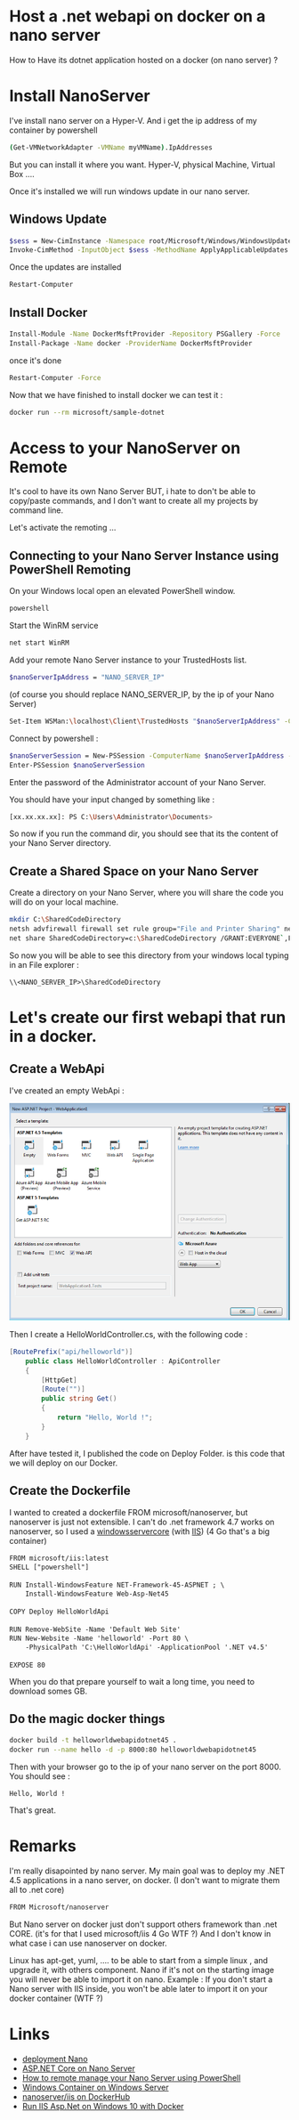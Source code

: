 # Host a .net webapi on docker on a nano server

How to Have its dotnet application hosted on a docker (on nano server) ?

# Install NanoServer

I've install nano server on a Hyper-V. 
And i get the ip address of my container by powershell 

```bash
(Get-VMNetworkAdapter -VMName myVMName).IpAddresses 
```

But you can install it where you want. Hyper-V, physical Machine, Virtual Box ....

Once it's installed we will run windows update in our nano server.

## Windows Update

```bash
$sess = New-CimInstance -Namespace root/Microsoft/Windows/WindowsUpdate -ClassName MSFT_WUOperationsSession
Invoke-CimMethod -InputObject $sess -MethodName ApplyApplicableUpdates
```

Once the updates are installed

```bash
Restart-Computer
```

## Install Docker

```bash
Install-Module -Name DockerMsftProvider -Repository PSGallery -Force
Install-Package -Name docker -ProviderName DockerMsftProvider
```

once it's done

```bash
Restart-Computer -Force
```

Now that we have finished to install docker we can test it :

```bash
docker run --rm microsoft/sample-dotnet
```

# Access to your NanoServer on Remote

It's cool to have its own Nano Server BUT, i hate to don't be able to copy/paste commands, and I don't want to create all my projects by command line.

Let's activate the remoting ...

## Connecting to your Nano Server Instance using PowerShell Remoting

On your Windows local open an elevated PowerShell window.

```bash
powershell
```

Start the WinRM service
```bash
net start WinRM
```

Add your remote Nano Server instance to your TrustedHosts list.

```bash
$nanoServerIpAddress = "NANO_SERVER_IP"
```
(of course you should replace NANO_SERVER_IP, by the ip of your Nano Server)

```bash
Set-Item WSMan:\localhost\Client\TrustedHosts "$nanoServerIpAddress" -Concatenate -Force
```

Connect by powershell :
```bash
$nanoServerSession = New-PSSession -ComputerName $nanoServerIpAddress -Credential ~\Administrator
Enter-PSSession $nanoServerSession
```

Enter the password of the Administrator account of your Nano Server.

You should have your input changed by something like :
```bash
[xx.xx.xx.xx]: PS C:\Users\Administrator\Documents>
```

So now if you run the command dir, you should see that its the content of your Nano Server directory.

## Create a Shared Space on your Nano Server

Create a directory on your Nano Server, where you will share the code you will do on your local machine.

```bash
mkdir C:\SharedCodeDirectory
netsh advfirewall firewall set rule group="File and Printer Sharing" new enable=yes
net share SharedCodeDirectory=c:\SharedCodeDirectory /GRANT:EVERYONE`,FULL
```

So now you will be able to see this directory from your windows local typing in an File explorer :
```
\\<NANO_SERVER_IP>\SharedCodeDirectory
```

# Let's create our first webapi that run in a docker.

## Create a WebApi

I've created an empty WebApi :

![Empty WebApi](https://github.com/Tkanos/DotnetDockerOnNanoServer/blob/master/img/CreateEmptyWebApi.png)

Then I create a HelloWorldController.cs, with the following code :

```csharp
[RoutePrefix("api/helloworld")]
    public class HelloWorldController : ApiController
    {
        [HttpGet]
        [Route("")]
        public string Get()
        {
            return "Hello, World !";
        }
    }
```

After have tested it, I published the code on Deploy Folder. is this code that we will deploy on our Docker.


## Create the Dockerfile

I wanted to created a dockerfile FROM microsoft/nanoserver, but nanoserver is just not extensible. I can't do .net framework 4.7 works on nanoserver, so I used a [windowsservercore](https://hub.docker.com/r/microsoft/windowsservercore/) (with [IIS](https://hub.docker.com/r/microsoft/iis/)) (4 Go that's a big container)

```
FROM microsoft/iis:latest
SHELL ["powershell"]

RUN Install-WindowsFeature NET-Framework-45-ASPNET ; \  
    Install-WindowsFeature Web-Asp-Net45

COPY Deploy HelloWorldApi  

RUN Remove-WebSite -Name 'Default Web Site'  
RUN New-Website -Name 'helloworld' -Port 80 \  
    -PhysicalPath 'C:\HelloWorldApi' -ApplicationPool '.NET v4.5'
	
EXPOSE 80

```

When you do that prepare yourself to wait a long time, you need to download somes GB.

## Do the magic docker things

```bash
docker build -t helloworldwebapidotnet45 .
docker run --name hello -d -p 8000:80 helloworldwebapidotnet45  
```

Then with your browser go to the ip of your nano server on the port 8000.
You should see :

```
Hello, World !
```

That's great.


# Remarks

I'm really disapointed by nano server. My main goal was to deploy my .NET 4.5 applications in a nano server, on docker. (I don't want to migrate them all to .net core)

```bash
FROM Microsoft/nanoserver
```

But Nano server on docker just don't support others framework than .net CORE. (it's for that I used microsoft/iis 4 Go WTF ?)
And I don't know in what case i can use nanoserver on docker.

Linux has apt-get, yuml, .... to be able to start from a simple linux , and upgrade it, with others component.
Nano if it's not on the starting image you will never be able to import it on nano.
Example : If you don't start a Nano server with IIS inside, you won't be able later to import it on your docker container (WTF ?)



# Links
- [deployment Nano](https://msdn.microsoft.com/en-us/virtualization/windowscontainers/deployment/deployment_nano)
- [ASP.NET Core on Nano Server](https://docs.asp.net/en/latest/tutorials/nano-server.html)
- [How to remote manage your Nano Server using PowerShell](http://www.thomasmaurer.ch/2015/12/how-to-remote-manage-your-nano-server-using-powershell/)
- [Windows Container on Windows Server](https://msdn.microsoft.com/en-us/virtualization/windowscontainers/quick_start/quick_start_windows_server)
- [nanoserver/iis on DockerHub](https://hub.docker.com/r/nanoserver/iis/)
- [Run IIS Asp.Net on Windows 10 with Docker](http://blog.alexellis.io/run-iis-asp-net-on-windows-10-with-docker/)




